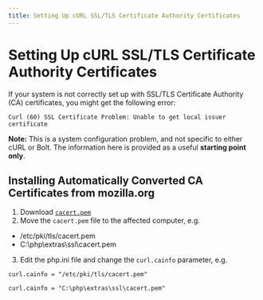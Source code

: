 ```yaml
---
title: Setting Up cURL SSL/TLS Certificate Authority Certificates
---
```

Setting Up cURL SSL/TLS Certificate Authority Certificates
==========================================================

If your system is not correctly set up with SSL/TLS Certificate Authority (CA)
certificates, you might get the following error:

```
Curl (60) SSL Certificate Problem: Unable to get local issuer certificate
```

**Note:**
This is a system configuration problem, and not specific to either cURL or Bolt.
The information here is provided as a useful **starting point only**.

Installing Automatically Converted CA Certificates from mozilla.org
-------------------------------------------------------------------

1. Download [`cacert.pem`](http://curl.haxx.se/ca/cacert.pem)
2. Move the `cacert.pem` file to the affected computer, e.g.
  * /etc/pki/tls/cacert.pem
  * C:\php\extras\ssl\cacert.pem
3. Edit the php.ini file and change the `curl.cainfo` parameter, e.g.

```
curl.cainfo = "/etc/pki/tls/cacert.pem"
```

```
curl.cainfo = "C:\php\extras\ssl\cacert.pem"
```
